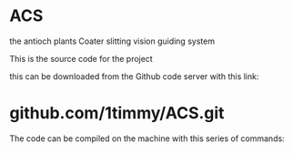 # ACS
the antioch plants Coater slitting vision guiding system

This is the source code for the project

this can be downloaded from the Github code server with this link:

# github.com/1timmy/ACS.git

The code can be compiled on the machine with this series of commands:

